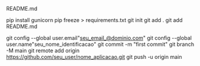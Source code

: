 README.md


pip install gunicorn
pip freeze > requirements.txt
git init
git add .
git add README.md

git config --global user.email"seu_email_@dominio.com"
git config --global user.name"seu_nome_identificacao"
git commit -m "first commit"
git branch -M main
git remote add origin https://github.com/seu_user/nome_aplicacao.git
git push -u origin main
